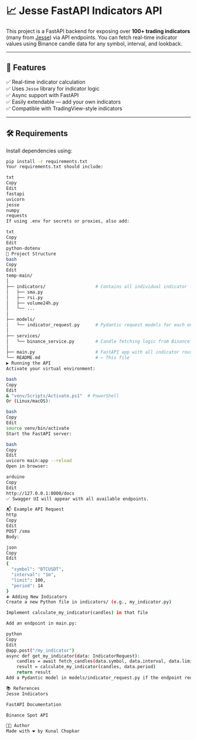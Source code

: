 # 📈 Jesse FastAPI Indicators API

This project is a FastAPI backend for exposing over **100+ trading indicators** (many from [Jesse](https://jesse.trade/)) via API endpoints. You can fetch real-time indicator values using Binance candle data for any symbol, interval, and lookback.

---

## 🚀 Features

✅ Real-time indicator calculation  
✅ Uses `Jesse` library for indicator logic  
✅ Async support with FastAPI  
✅ Easily extendable — add your own indicators  
✅ Compatible with TradingView-style indicators

---

## 🛠️ Requirements

Install dependencies using:

```bash
pip install -r requirements.txt
Your requirements.txt should include:

txt
Copy
Edit
fastapi
uvicorn
jesse
numpy
requests
If using .env for secrets or proxies, also add:

txt
Copy
Edit
python-dotenv
📁 Project Structure
bash
Copy
Edit
temp-main/
│
├── indicators/                   # Contains all individual indicator .py files
│   ├── sma.py
│   ├── rsi.py
│   ├── volume24h.py
│   └── ...
│
├── models/
│   └── indicator_request.py      # Pydantic request models for each endpoint
│
├── services/
│   └── binance_service.py        # Candle fetching logic from Binance
│
├── main.py                       # FastAPI app with all indicator routes
└── README.md                     # ← This file
▶️ Running the API
Activate your virtual environment:

bash
Copy
Edit
& "venv/Scripts/Activate.ps1"  # PowerShell
Or (Linux/macOS):

bash
Copy
Edit
source venv/bin/activate
Start the FastAPI server:

bash
Copy
Edit
uvicorn main:app --reload
Open in browser:

arduino
Copy
Edit
http://127.0.0.1:8000/docs
✅ Swagger UI will appear with all available endpoints.

📬 Example API Request
http
Copy
Edit
POST /sma
Body:

json
Copy
Edit
{
  "symbol": "BTCUSDT",
  "interval": "1m",
  "limit": 100,
  "period": 14
}
➕ Adding New Indicators
Create a new Python file in indicators/ (e.g., my_indicator.py)

Implement calculate_my_indicator(candles) in that file

Add an endpoint in main.py:

python
Copy
Edit
@app.post("/my_indicator")
async def get_my_indicator(data: IndicatorRequest):
    candles = await fetch_candles(data.symbol, data.interval, data.limit)
    result = calculate_my_indicator(candles, data.period)
    return result
Add a Pydantic model in models/indicator_request.py if the endpoint requires custom parameters

📚 References
Jesse Indicators

FastAPI Documentation

Binance Spot API

👨‍💻 Author
Made with ❤️ by Kunal Chopkar

